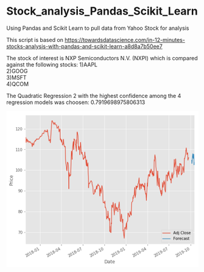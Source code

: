 # Stock_analysis_Pandas_Scikit_Learn
Using Pandas and Scikit Learn to pull data from Yahoo Stock for analysis

This script is based on https://towardsdatascience.com/in-12-minutes-stocks-analysis-with-pandas-and-scikit-learn-a8d8a7b50ee7

The stock of interest is NXP Semiconductors N.V. (NXPI) which is compared against the following stocks:
1)AAPL      
2)GOOG      
3)MSFT       
4)QCOM

The Quadratic Regression 2 with the highest confidence among the 4 regression models was choosen: 0.7919698975806313

![alt text](https://github.com/Unicorndy/Stock_analysis_Pandas_Scikit_Learn/blob/master/Forecast%20_for_NXPI_Stock.png?raw=true)
